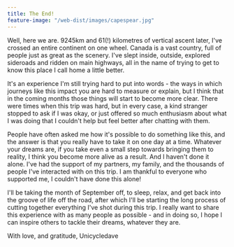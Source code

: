 ```yaml
---
title: The End!
feature-image: "/web-dist/images/capespear.jpg"
---
```


Well, here we are. 9245km and 61(!) kilometres of vertical ascent later, I've crossed an entire continent on one wheel. Canada is a vast country, full of people just as great as the scenery. I've slept inside, outside, explored sideroads and ridden on main highways, all in the name of trying to get to know this place I call home a little better. 

It's an experience I'm still trying hard to put into words - the ways in which journeys like this impact you are hard to measure or explain, but I think that in the coming months those things will start to become more clear. There were times when this trip was hard, but in every case, a kind stranger stopped to ask if I was okay, or just offered so much enthusiasm about what I was doing that I couldn't help but feel better after chatting with them.

People have often asked me how it's possible to do something like this, and the answer is that you really have to take it on one day at a time. Whatever your dreams are, if you take even a small step towards bringing them to reality, I think you become more alive as a result. And I haven't done it alone. I've had the support of my partners, my family, and the thousands of people I've interacted with on this trip. I am thankful to everyone who supported me, I couldn't have done this alone!

I'll be taking the month of September off, to sleep, relax, and get back into the groove of life off the road, after which I'll be starting the long process of cutting together everything I've shot during this trip. I really want to share this experience with as many people as possible - and in doing so, I hope I can inspire others to tackle their dreams, whatever they are.

With love, and gratitude,
Unicycledave
